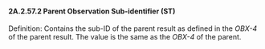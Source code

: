 #### 2A.2.57.2 Parent Observation Sub-identifier (ST)

Definition: Contains the sub-ID of the parent result as defined in the _OBX-4_ of the parent result. The value is the same as the _OBX-4_ of the parent.
